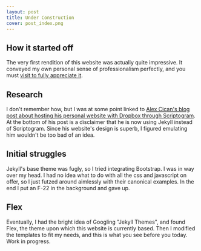 ```yaml
---
layout: post
title: Under Construction
cover: post_index.png
---
```


## How it started off

The very first rendition of this website was actually quite impressive. It conveyed my own personal sense of professionalism perfectly, and you must [visit to fully appreciate it](/old).

## Research

I don't remember how, but I was at some point linked to [Alex Cican's blog post about hosting his personal website with Dropbox through Scriptogram](http://alexcican.com/post/blog-dropbox-scriptogram). At the bottom of his post is a disclaimer that he is now using Jekyll instead of Scriptogram. Since his website's design is superb, I figured emulating him wouldn't be too bad of an idea.

## Initial struggles

Jekyll's base theme was fugly, so I tried integrating Bootstrap. I was in way over my head. I had no idea what to do with all the css and javascript on offer, so I just futzed around aimlessly with their canonical examples. In the end I put an F-22 in the background and gave up.

## Flex

Eventually, I had the bright idea of Googling "Jekyll Themes", and found Flex, the theme upon which this website is currently based. Then I modified the templates to fit my needs, and this is what you see before you today. Work in progress.

